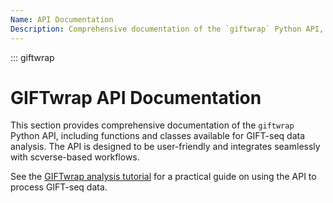 ```yaml
---
Name: API Documentation
Description: Comprehensive documentation of the `giftwrap` Python API, including functions and classes available for GIFT-seq data analysis.
---
```


::: giftwrap
# GIFTwrap API Documentation
This section provides comprehensive documentation of the `giftwrap` Python API, including functions and classes available for GIFT-seq data analysis. The API is designed to be user-friendly and integrates seamlessly with scverse-based workflows.

See the [GIFTwrap analysis tutorial](../tutorials/analyzing_giftseq_data.md) for a practical guide on using the API to process GIFT-seq data.
